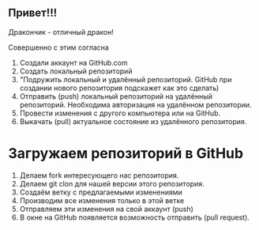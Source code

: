## Привет!!!

Дракончик - отличный дракон!

Совершенно с этим согласна

1. Создали аккаунт на GitHub.com
2. Создать локальный репозиторий
3. "Подружить локальный и удалённый репозиторий. GitHub при создании нового репозитория подскажет как это сделать)
4. Отправить (push) локальный репозиторий на удалённый репозиторий. Необходима авторизация на удалённом репозитории.
5. Провести изменения с другого компьютера или на GitHub.
6. Выкачать (pull) актуальное состояние из удалённого репозитория.

# Загружаем репозиторий в GitHub
1. Делаем fork интересующего нас репозитория.
2. Делаем git clon для нашей версии этого репозитория.
3. Создаём ветку с предлагаемыми изменениями
4. Производим все изменения только в этой ветке
5. Отправляем эти изменения на свой аккаунт (push)
6. В окне на GitHub появляется возможность отправить (pull request). 